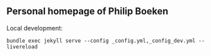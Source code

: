 ## Personal homepage of Philip Boeken

Local development: 

`bundle exec jekyll serve --config _config.yml,_config_dev.yml --livereload`